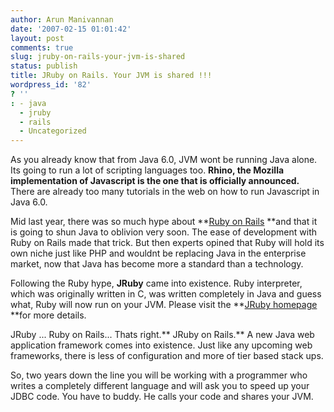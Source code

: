 ```yaml
---
author: Arun Manivannan
date: '2007-02-15 01:01:42'
layout: post
comments: true
slug: jruby-on-rails-your-jvm-is-shared
status: publish
title: JRuby on Rails. Your JVM is shared !!!
wordpress_id: '82'
? ''
: - java
  - jruby
  - rails
  - Uncategorized
---
```


As you already know that from Java 6.0, JVM wont be running Java alone. Its
going to run a lot of scripting languages too. **Rhino, the Mozilla
implementation of Javascript is the one that is officially announced.** There
are already too many tutorials in the web on how to run Javascript in Java
6.0.

Mid last year, there was so much hype about **[Ruby on Rails][1] **and that it
is going to shun Java to oblivion very soon. The ease of development with Ruby
on Rails made that trick. But then experts opined that Ruby will hold its own
niche just like PHP and wouldnt be replacing Java in the enterprise market,
now that Java has become more a standard than a technology.

Following the Ruby hype, **JRuby** came into existence. Ruby interpreter,
which was originally written in C, was written completely in Java and guess
what, Ruby will now run on your JVM. Please visit the **[JRuby homepage][2]
**for more details.

JRuby ... Ruby on Rails... Thats right.** JRuby on Rails.** A new Java web
application framework comes into existence. Just like any upcoming web
frameworks, there is less of configuration and more of tier based stack ups.

So, two years down the line you will be working with a programmer who writes a
completely different language and will ask you to speed up your JDBC code. You
have to buddy. He calls your code and shares your JVM.

   [1]: http://www.rubyonrails.org/

   [2]: http://jruby.codehaus.org/

